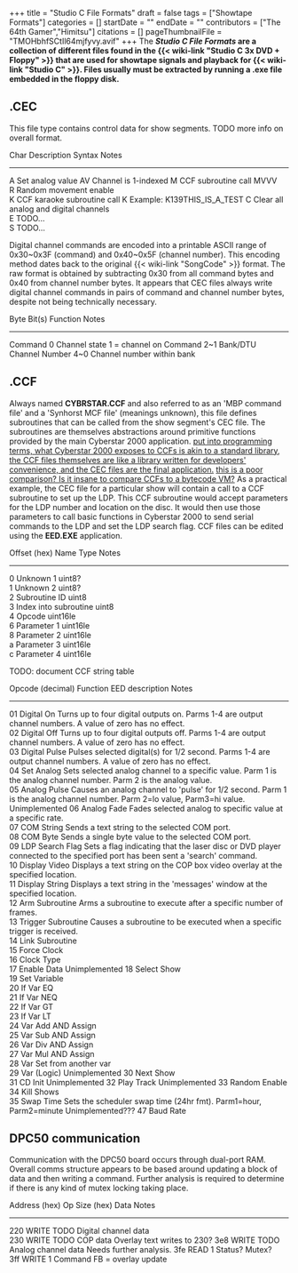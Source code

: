 +++
title = "Studio C File Formats"
draft = false
tags = ["Showtape Formats"]
categories = []
startDate = ""
endDate = ""
contributors = ["The 64th Gamer","Himitsu"]
citations = []
pageThumbnailFile = "TMOHbhfSCtIl64mjfyvy.avif"
+++
The ***Studio C File Formats* are a collection of different files found in the {{< wiki-link "Studio C 3x DVD + Floppy" >}} that are used for showtape signals and playback for {{< wiki-link "Studio C" >}}.
Files usually must be extracted by running a .exe file embedded in the floppy disk.**

## .CEC

This file type contains control data for show segments. TODO more info on overall format.

  Char   Description                             Syntax   Notes
  ------ --------------------------------------- -------- -----------------------------
  A      Set analog value                        AV       Channel is 1-indexed
  M      CCF subroutine call                     MVVV     
  R      Random movement enable                           
  K      CCF karaoke subroutine call             K        Example: K139THIS_IS_A_TEST
  C      Clear all analog and digital channels            
  E      TODO...                                         
  S      TODO...                                         

Digital channel commands are encoded into a printable ASCII range of 0x30~0x3F (command) and 0x40~0x5F (channel number). This encoding method dates back to the original {{< wiki-link "SongCode" >}} format. The raw format is obtained by subtracting 0x30 from all command bytes and 0x40 from channel number bytes. It appears that CEC files always write digital channel commands in pairs of command and channel number bytes, despite not being technically necessary.

  Byte             Bit(s)   Function                     Notes
  ---------------- -------- ---------------------------- ----------------
  Command          0        Channel state                1 = channel on
  Command          2~1     Bank/DTU                     
  Channel Number   4~0     Channel number within bank   

## .CCF

Always named **CYBRSTAR.CCF** and also referred to as an 'MBP command file' and a 'Synhorst MCF file' (meanings unknown), this file defines subroutines that can be called from the show segment's CEC file. The subroutines are themselves abstractions around primitive functions provided by the main Cyberstar 2000 application. [put into programming terms, what Cyberstar 2000 exposes to CCFs is akin to a standard library, the CCF files themselves are like a library written for developers' convenience, and the CEC files are the final application.](To) [this is a poor comparison? Is it insane to compare CCFs to a bytecode VM?](Maybe)
As a practical example, the CEC file for a particular show will contain a call to a CCF subroutine to set up the LDP. This CCF subroutine would accept parameters for the LDP number and location on the disc. It would then use those parameters to call basic functions in Cyberstar 2000 to send serial commands to the LDP and set the LDP search flag.
CCF files can be edited using the **EED.EXE** application.

  Offset (hex)   Name                    Type       Notes
  -------------- ----------------------- ---------- -------
  0              Unknown 1               uint8?     
  1              Unknown 2               uint8?     
  2              Subroutine ID           uint8      
  3              Index into subroutine   uint8      
  4              Opcode                  uint16le   
  6              Parameter 1             uint16le   
  8              Parameter 2             uint16le   
  a              Parameter 3             uint16le   
  c              Parameter 4             uint16le   

TODO: document CCF string table

  Opcode (decimal)   Function                   EED description                                                                                                                Notes
  ------------------ -------------------------- ------------------------------------------------------------------------------------------------------------------------------ ------------------
  01                 Digital On                 Turns up to four digital outputs on. Parms 1-4 are output channel numbers. A value of zero has no effect.                      
  02                 Digital Off                Turns up to four digital outputs off. Parms 1-4 are output channel numbers. A value of zero has no effect.                     
  03                 Digital Pulse              Pulses selected digital(s) for 1/2 second. Parms 1-4 are output channel numbers. A value of zero has no effect.                
  04                 Set Analog                 Sets selected analog channel to a specific value. Parm 1 is the analog channel number. Parm 2 is the analog value.             
  05                 Analog Pulse               Causes an analog channel to 'pulse' for 1/2 second. Parm 1 is the analog channel number. Parm 2=lo value, Parm3=hi value.    Unimplemented
  06                 Analog Fade                Fades selected analog to specific value at a specific rate.                                                                    
  07                 COM String                 Sends a text string to the selected COM port.                                                                                  
  08                 COM Byte                   Sends a single byte value to the selected COM port.                                                                            
  09                 LDP Search Flag            Sets a flag indicating that the laser disc or DVD player connected to the specified port has been sent a 'search' command.   
  10                 Display Video              Displays a text string on the COP box video overlay at the specified location.                                                 
  11                 Display String             Displays a text string in the 'messages' window at the specified location.                                                   
  12                 Arm Subroutine             Arms a subroutine to execute after a specific number of frames.                                                                
  13                 Trigger Subroutine         Causes a subroutine to be executed when a specific trigger is received.                                                        
  14                 Link Subroutine                                                                                                                                           
  15                 Force Clock                                                                                                                                               
  16                 Clock Type                                                                                                                                                
  17                 Enable Data                                                                                                                                               Unimplemented
  18                 Select Show                                                                                                                                               
  19                 Set Variable                                                                                                                                              
  20                 If Var EQ                                                                                                                                                 
  21                 If Var NEQ                                                                                                                                                
  22                 If Var GT                                                                                                                                                 
  23                 If Var LT                                                                                                                                                 
  24                 Var Add AND Assign                                                                                                                                        
  25                 Var Sub AND Assign                                                                                                                                        
  26                 Var Div AND Assign                                                                                                                                        
  27                 Var Mul AND Assign                                                                                                                                        
  28                 Var Set from another var                                                                                                                                  
  29                 Var (Logic)                                                                                                                                               Unimplemented
  30                 Next Show                                                                                                                                                 
  31                 CD Init                                                                                                                                                   Unimplemented
  32                 Play Track                                                                                                                                                Unimplemented
  33                 Random Enable                                                                                                                                             
  34                 Kill Shows                                                                                                                                                
  35                 Swap Time                  Sets the scheduler swap time (24hr fmt). Parm1=hour, Parm2=minute                                                              Unimplemented???
  47                 Baud Rate                                                                                                                                                 

## DPC50 communication

Communication with the DPC50 board occurs through dual-port RAM. Overall comms structure appears to be based around updating a block of data and then writing a command. Further analysis is required to determine if there is any kind of mutex locking taking place.

  Address (hex)   Op      Size (hex)   Data                   Notes
  --------------- ------- ------------ ---------------------- -----------------------------
  220             WRITE   TODO         Digital channel data   
  230             WRITE   TODO         COP data               Overlay text writes to 230?
  3e8             WRITE   TODO         Analog channel data    Needs further analysis.
  3fe             READ    1            Status? Mutex?         
  3ff             WRITE   1            Command                FB = overlay update
